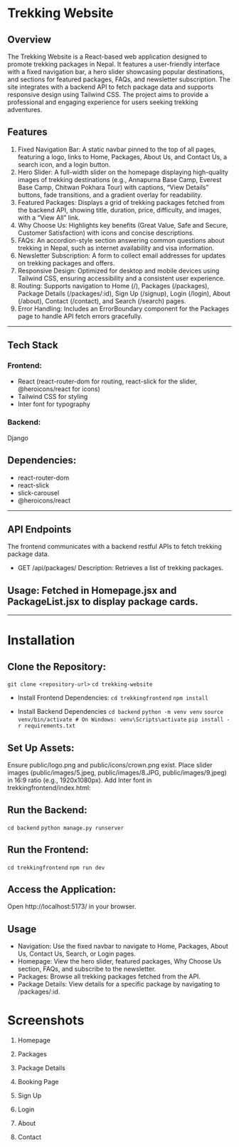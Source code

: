 # Trekking Website

## Overview

The Trekking Website is a React-based web application designed to promote trekking packages in Nepal. It features a user-friendly interface with a fixed navigation bar, a hero slider showcasing popular destinations, and sections for featured packages, FAQs, and newsletter subscription. The site integrates with a backend API to fetch package data and supports responsive design using Tailwind CSS. The project aims to provide a professional and engaging experience for users seeking trekking adventures.

## Features

1. Fixed Navigation Bar: A static navbar pinned to the top of all pages, featuring a logo, links to Home, Packages, About Us, and Contact Us, a search icon, and a login button.
2. Hero Slider: A full-width slider on the homepage displaying high-quality images of trekking destinations (e.g., Annapurna Base Camp, Everest Base Camp, Chitwan Pokhara Tour) with captions, “View Details” buttons, fade transitions, and a gradient overlay for readability.
3. Featured Packages: Displays a grid of trekking packages fetched from the backend API, showing title, duration, price, difficulty, and images, with a “View All” link.
4. Why Choose Us: Highlights key benefits (Great Value, Safe and Secure, Customer Satisfaction) with icons and concise descriptions.
5. FAQs: An accordion-style section answering common questions about trekking in Nepal, such as internet availability and visa information.
6. Newsletter Subscription: A form to collect email addresses for updates on trekking packages and offers.
7. Responsive Design: Optimized for desktop and mobile devices using Tailwind CSS, ensuring accessibility and a consistent user experience.
8. Routing: Supports navigation to Home (/), Packages (/packages), Package Details (/packages/:id), Sign Up (/signup), Login (/login), About (/about), Contact (/contact), and Search (/search) pages.
9. Error Handling: Includes an ErrorBoundary component for the Packages page to handle API fetch errors gracefully.

---

## Tech Stack

### Frontend:

- React (react-router-dom for routing, react-slick for the slider, @heroicons/react for icons)
- Tailwind CSS for styling
- Inter font for typography

### Backend:

Django

## Dependencies:

- react-router-dom
- react-slick
- slick-carousel
- @heroicons/react

---

## API Endpoints

The frontend communicates with a backend restful APIs to fetch trekking package data.

- GET /api/packages/
  Description: Retrieves a list of trekking packages.

## Usage: Fetched in Homepage.jsx and PackageList.jsx to display package cards.

---

# Installation

## Clone the Repository:

`git clone <repository-url>`
`cd trekking-website`

- Install Frontend Dependencies:
  `cd trekkingfrontend`
  `npm install`

- Install Backend Dependencies
  `cd backend`
  `python -m venv venv`
  `source venv/bin/activate # On Windows: venv\Scripts\activate`
  `pip install -r requirements.txt`

## Set Up Assets:

Ensure public/logo.png and public/icons/crown.png exist.
Place slider images (public/images/5.jpeg, public/images/8.JPG, public/images/9.jpeg) in 16:9 ratio (e.g., 1920x1080px).
Add Inter font in trekkingfrontend/index.html:<link href="https://fonts.googleapis.com/css2?family=Inter:wght@400;500;700&display=swap" rel="stylesheet">

## Run the Backend:

`cd backend`
`python manage.py runserver`

## Run the Frontend:

`cd trekkingfrontend`
`npm run dev`

## Access the Application:

Open http://localhost:5173/ in your browser.

## Usage

- Navigation: Use the fixed navbar to navigate to Home, Packages, About Us, Contact Us, Search, or Login pages.
- Homepage: View the hero slider, featured packages, Why Choose Us section, FAQs, and subscribe to the newsletter.
- Packages: Browse all trekking packages fetched from the API.
- Package Details: View details for a specific package by navigating to /packages/:id.

# Screenshots

1. Homepage

2. Packages

3. Package Details

4. Booking Page

5. Sign Up

6. Login

7. About

8. Contact
